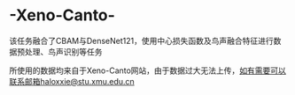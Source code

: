 # -Xeno-Canto-
该任务融合了CBAM与DenseNet121，使用中心损失函数及鸟声融合特征进行数据预处理、鸟声识别等任务

所使用的数据均来自于Xeno-Canto网站，由于数据过大无法上传，如有需要可以联系邮箱haloxxie@stu.xmu.edu.cn
